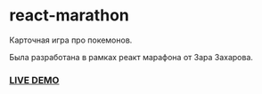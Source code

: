 # react-marathon
 
 Карточная игра про покемонов.
 
 Была разработана в рамках реакт марафона от Зара Захарова.
 
 ### [LIVE DEMO](https://reactmarathonpokemongame.herokuapp.com/)

